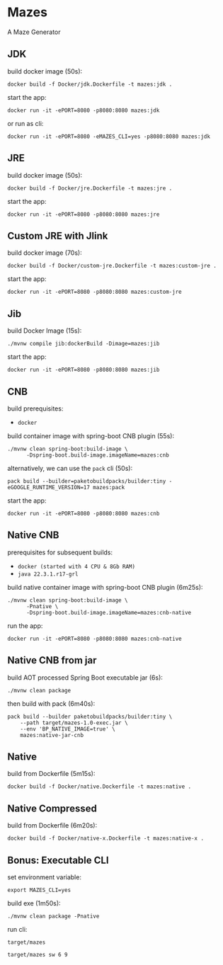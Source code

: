 # Mazes
A Maze Generator


## JDK
build docker image (50s):
```shell
docker build -f Docker/jdk.Dockerfile -t mazes:jdk .
```
start the app:
```shell
docker run -it -ePORT=8080 -p8080:8080 mazes:jdk
```
or run as cli:
```shell
docker run -it -ePORT=8080 -eMAZES_CLI=yes -p8080:8080 mazes:jdk
```


## JRE
build docker image (50s):
```shell
docker build -f Docker/jre.Dockerfile -t mazes:jre .
```
start the app:
```shell
docker run -it -ePORT=8080 -p8080:8080 mazes:jre
```


## Custom JRE with Jlink
build docker image (70s):
```shell
docker build -f Docker/custom-jre.Dockerfile -t mazes:custom-jre .
```
start the app:
```shell
docker run -it -ePORT=8080 -p8080:8080 mazes:custom-jre
```


## Jib
build Docker Image (15s):
```shell
./mvnw compile jib:dockerBuild -Dimage=mazes:jib
```
start the app:
```shell
docker run -it -ePORT=8080 -p8080:8080 mazes:jib
```


## CNB
build prerequisites:
* `docker`

build container image with spring-boot CNB plugin (55s): 
```shell
./mvnw clean spring-boot:build-image \
      -Dspring-boot.build-image.imageName=mazes:cnb
```
alternatively, we can use the `pack` cli (50s):
```shell
pack build --builder=paketobuildpacks/builder:tiny -eGOOGLE_RUNTIME_VERSION=17 mazes:pack
```
start the app: 
```shell
docker run -it -ePORT=8080 -p8080:8080 mazes:cnb
```


## Native CNB
prerequisites for subsequent builds: 
* `docker (started with 4 CPU & 8Gb RAM)`
* `java 22.3.1.r17-grl`

build native container image with spring-boot CNB plugin (6m25s):
```shell
./mvnw clean spring-boot:build-image \
      -Pnative \
      -Dspring-boot.build-image.imageName=mazes:cnb-native
```
run the app:
```shell
docker run -it -ePORT=8080 -p8080:8080 mazes:cnb-native
```


## Native CNB from jar
build AOT processed Spring Boot executable jar (6s):
```shell
./mvnw clean package
```
then build with pack (6m40s):
```shell
pack build --builder paketobuildpacks/builder:tiny \
    --path target/mazes-1.0-exec.jar \
    --env 'BP_NATIVE_IMAGE=true' \
    mazes:native-jar-cnb
```


## Native
build from Dockerfile (5m15s):
```shell
docker build -f Docker/native.Dockerfile -t mazes:native .
```


## Native Compressed
build from Dockerfile (6m20s):
```shell
docker build -f Docker/native-x.Dockerfile -t mazes:native-x .
```


## Bonus: Executable CLI
set environment variable: 
```shell
export MAZES_CLI=yes
```
build exe (1m50s):
```shell
./mvnw clean package -Pnative
```
run cli:
```shell
target/mazes

target/mazes sw 6 9
```
